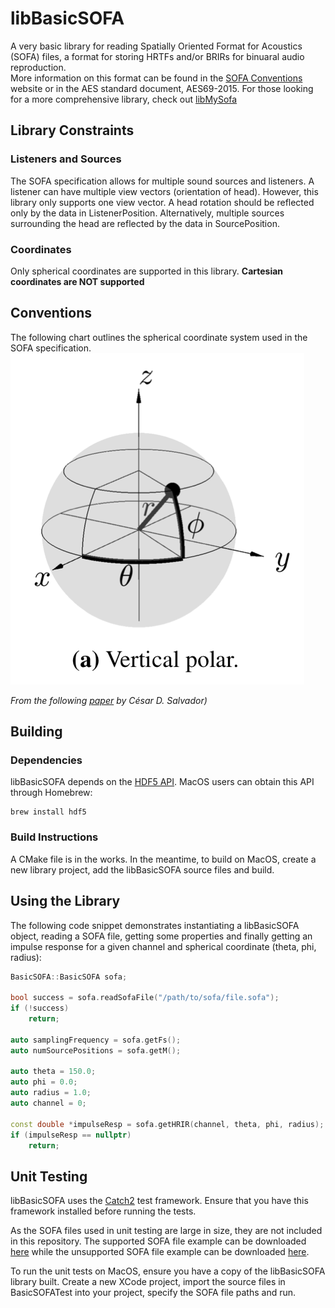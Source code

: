 # libBasicSOFA

A very basic library for reading Spatially Oriented Format for Acoustics (SOFA) files, a format for storing HRTFs and/or BRIRs for binuaral audio reproduction.  
More information on this format can be found in the [SOFA Conventions](https://www.sofaconventions.org/mediawiki/index.php/SOFA_(Spatially_Oriented_Format_for_Acoustics)) website or in the AES standard document, AES69-2015.  For those looking for a more comprehensive library, check out [libMySofa](https://github.com/hoene/libmysofa)


## Library Constraints
### Listeners and Sources
The SOFA specification allows for multiple sound sources and listeners.  A listener can have multiple view vectors (orientation of head).  However, this library only supports one view vector.  A head rotation should be reflected only by the data in ListenerPosition.  Alternatively, multiple sources surrounding the head are reflected by the data in SourcePosition.


### Coordinates
Only spherical coordinates are supported in this library.  **Cartesian coordinates are NOT supported**


## Conventions

The following chart outlines the spherical coordinate system used in the SOFA specification.  
![coordinates](/readme_resources/coordinates.png)


*From the following [paper](https://cesardsalvador.github.io/doc/salvador_2018_near_distance_hrtf_dataset.pdf) by César D. Salvador)*


## Building
### Dependencies
libBasicSOFA depends on the [HDF5 API](https://www.hdfgroup.org).  MacOS users can obtain this API through Homebrew:
```shell
brew install hdf5
```


### Build Instructions
A CMake file is in the works.  In the meantime, to build on MacOS, create a new library project, add the libBasicSOFA source files and build.


## Using the Library
The following code snippet demonstrates instantiating a libBasicSOFA object, reading a SOFA file, getting some properties and finally getting an impulse response for a given channel and spherical coordinate (theta, phi, radius):


```c++
BasicSOFA::BasicSOFA sofa;

bool success = sofa.readSofaFile("/path/to/sofa/file.sofa");
if (!success)
    return;
    
auto samplingFrequency = sofa.getFs();
auto numSourcePositions = sofa.getM();

auto theta = 150.0;
auto phi = 0.0;
auto radius = 1.0;
auto channel = 0;

const double *impulseResp = sofa.getHRIR(channel, theta, phi, radius);
if (impulseResp == nullptr)
    return;
```


## Unit Testing
libBasicSOFA uses the [Catch2](https://github.com/catchorg/Catch2) test framework.  Ensure that you have this framework installed before running the tests.


As the SOFA files used in unit testing are large in size, they are not included in this repository.  The supported SOFA file example can be downloaded [here](https://drive.google.com/open?id=1s0GVAG0jt4RZWZEaUOzLjPo5cirXqhLW) while the unsupported SOFA file example can be downloaded [here](https://zenodo.org/record/160749#.Xw6XMy0ZNQI).


To run the unit tests on MacOS, ensure you have a copy of the libBasicSOFA library built.  Create a new XCode project, import the source files in BasicSOFATest into your project, specify the SOFA file paths and run.


